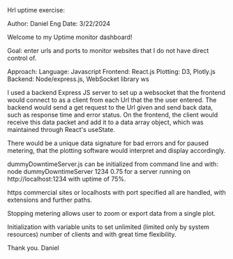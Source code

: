 Hrl uptime exercise:

Author: Daniel Eng
Date: 3/22/2024

Welcome to my Uptime monitor dashboard!


Goal: enter urls and ports to monitor websites that I do not have direct control of.

Approach:
Language: Javascript
Frontend: React.js
Plotting: D3, Plotly.js
Backend: Node/express.js, WebSocket library ws

I used a backend Express JS server to set up a websocket that the frontend would connect to as a client from each Url that the the user entered.
The backend would send a get request to the Url given and send back data, such as response time and error status.
On the frontend, the client would receive this data packet and add it to a data array object, which was maintained through React's useState.

There would be a unique data signature for bad errors and for paused metering,
that the plotting software would interpret and display accordingly.

dummyDowntimeServer.js can be initialized from command line and with:
    node dummyDowntimeServer 1234 0.75
    for a server running on http://localhost:1234 with uptime of 75%.

https commercial sites or localhosts with port specified all are handled, with extensions and further paths.

Stopping metering allows user to zoom or export data from a single plot.

Initialization with variable units to set unlimited (limited only by system resources) number of clients and with great time flexibility.


Thank you.
Daniel






